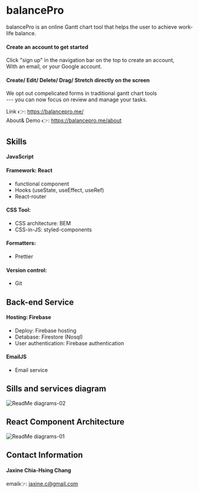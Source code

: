 # balancePro

balancePro is an online Gantt chart tool that helps the user to achieve work-life balance.

#### Create an account to get started

Click "sign up" in the navigation bar on the top to create an account, 
<br/>
With an email, or your Google account.


#### Create/ Edit/ Delete/ Drag/ Stretch directly on the screen


We opt out compelicated forms in traditional gantt chart tools 
<br/>--- you can now focus on review and manage your tasks.

Link :point_right:: https://balancepro.me/
<br/>
About& Demo :point_right:: https://balancepro.me/about


## Skills

#### JavaScript

#### Framework: React
- functional component
- Hooks (useState, useEffect, useRef)
- React-router

#### CSS Tool:
- CSS architecture: BEM
- CSS-in-JS: styled-components

#### Formatters:
- Prettier

#### Version control:
- Git


## Back-end Service

#### Hosting: Firebase
- Deploy: Firebase hosting
- Detabase: Firestore (Nosql)
- User authentication: Firebase authentication

#### EmailJS
- Email service

## Sills and services diagram
![ReadMe diagrams-02](https://user-images.githubusercontent.com/94296465/173768608-7a23b6f1-7d75-487a-be09-cd4ff1f12951.jpg)

## React Component Architecture
![ReadMe diagrams-01](https://user-images.githubusercontent.com/94296465/173768582-bb467f87-3e1c-43ab-8691-354e9ce4bd81.jpg)

## Contact Information
#### Jaxine Chia-Hsing Chang
email:point_right:: jaxine.c@gmail.com
